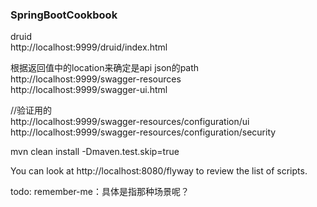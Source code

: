### SpringBootCookbook

druid  
http://localhost:9999/druid/index.html  

根据返回值中的location来确定是api json的path  
http://localhost:9999/swagger-resources  
http://localhost:9999/swagger-ui.html

//验证用的   
http://localhost:9999/swagger-resources/configuration/ui  
http://localhost:9999/swagger-resources/configuration/security


mvn clean install -Dmaven.test.skip=true      

You can look at http://localhost:8080/flyway to review the list of scripts.

todo:
remember-me：具体是指那种场景呢？
